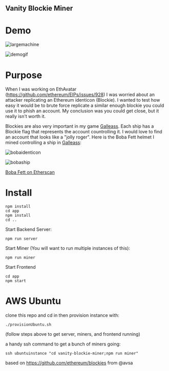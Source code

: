 Vanity Blockie Miner
----------------------------

# Demo

![largemachine](https://s3.amazonaws.com/atgpub/largemachine.png)

![demogif](https://s3.amazonaws.com/atgpub/blockminersmall.gif)

# Purpose

When I was working on EthAvatar (https://github.com/ethereum/EIPs/issues/928) I was worried about an attacker replicating an Ethereum identicon (Blockie). I wanted to test how easy it would be to brute force replicate a similar enough blockie you could use it to phish an account. My conclusion was you could get close, but it really isn't worth it.

Blockies are also very important in my game [Galleass](https://galleass.io). Each ship has a Blockie flag that represents the account countrolling it. I would love to find an account that looks like a "jolly roger". Here is the Boba Fett helmet I mined controlling a ship in [Galleass](https://galleass.io):

![bobaidenticon](https://user-images.githubusercontent.com/2653167/42663562-3d12c1d6-85f3-11e8-915a-c106c1c8e07f.png)

![bobaship](https://user-images.githubusercontent.com/2653167/42663602-753b6626-85f3-11e8-9b62-facf6416358f.png)

[Boba Fett on Etherscan](https://ropsten.etherscan.io/address/0x06d59402d0b0ffd63f3660a5fe837f620c3e9df2)


# Install
```
npm install
cd app
npm install
cd ..
```

Start Backend Server:
```
npm run server
```

Start Miner (You will want to run multiple instances of this):
```
npm run miner
```

Start Frontend
```
cd app
npm start
```

# AWS Ubuntu

clone this repo and cd in then provision instance with:
```
./provisionUbuntu.sh
```
(follow steps above to get server, miners, and frontend running)

a handy ssh command to get a bunch of miners going:
```
ssh ubuntuinstance "cd vanity-blockie-miner;npm run miner"
```

based on https://github.com/ethereum/blockies from @avsa

